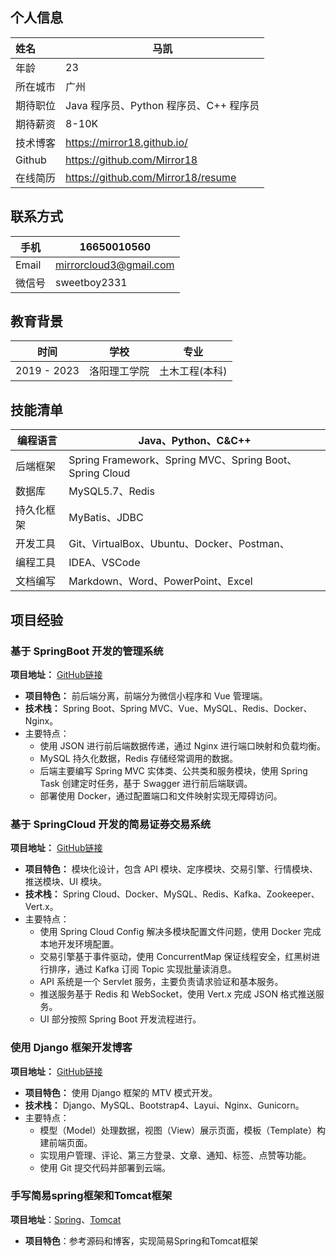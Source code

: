 ## 个人信息

| 姓名     | 马凯                                   |
| :------- | -------------------------------------- |
| 年龄     | 23                                     |
| 所在城市 | 广州                                   |
| 期待职位 | Java 程序员、Python 程序员、C++ 程序员 |
| 期待薪资 | 8-10K                                  |
| 技术博客 | https://mirror18.github.io/            |
| Github   | https://github.com/Mirror18            |
| 在线简历 | https://github.com/Mirror18/resume     |



## 联系方式

| 手机   | 16650010560            |
| ------ | ---------------------- |
| Email  | mirrorcloud3@gmail.com |
| 微信号 | sweetboy2331           |



## 教育背景

 		

| 时间        | 学校         | 专业           |
| ----------- | ------------ | -------------- |
| 2019 - 2023 | 洛阳理工学院 | 土木工程(本科) |



## 技能清单

| 编程语言   | Java、Python、C&C++                                     |
| ---------- | ------------------------------------------------------- |
| 后端框架   | Spring Framework、Spring MVC、Spring Boot、Spring Cloud |
| 数据库     | MySQL5.7、Redis                                         |
| 持久化框架 | MyBatis、JDBC                                           |
| 开发工具   | Git、VirtualBox、Ubuntu、Docker、Postman、              |
| 编程工具   | IDEA、VSCode                                            |
| 文档编写   | Markdown、Word、PowerPoint、Excel                       |



## 项目经验

### 基于 SpringBoot 开发的管理系统

**项目地址：** [GitHub链接](https://github.com/Mirror18/resume/tree/master/project/sky_take_out)

- **项目特色：** 前后端分离，前端分为微信小程序和 Vue 管理端。
- **技术栈：** Spring Boot、Spring MVC、Vue、MySQL、Redis、Docker、Nginx。
- 主要特点：
  - 使用 JSON 进行前后端数据传递，通过 Nginx 进行端口映射和负载均衡。
  - MySQL 持久化数据，Redis 存储经常调用的数据。
  - 后端主要编写 Spring MVC 实体类、公共类和服务模块，使用 Spring Task 创建定时任务，基于 Swagger 进行前后端联调。
  - 部署使用 Docker，通过配置端口和文件映射实现无障碍访问。

### 基于 SpringCloud 开发的简易证券交易系统

**项目地址：** [GitHub链接](https://github.com/Mirror18/resume/tree/master/project/spring-cloud)

- **项目特色：** 模块化设计，包含 API 模块、定序模块、交易引擎、行情模块、推送模块、UI 模块。
- **技术栈：** Spring Cloud、Docker、MySQL、Redis、Kafka、Zookeeper、Vert.x。
- 主要特点：
  - 使用 Spring Cloud Config 解决多模块配置文件问题，使用 Docker 完成本地开发环境配置。
  - 交易引擎基于事件驱动，使用 ConcurrentMap 保证线程安全，红黑树进行排序，通过 Kafka 订阅 Topic 实现批量读消息。
  - API 系统是一个 Servlet 服务，主要负责请求验证和基本服务。
  - 推送服务基于 Redis 和 WebSocket，使用 Vert.x 完成 JSON 格式推送服务。
  - UI 部分按照 Spring Boot 开发流程进行。

### 使用 Django 框架开发博客

**项目地址：** [GitHub链接](https://github.com/Mirror18/blog_django)

- **项目特色：** 使用 Django 框架的 MTV 模式开发。
- **技术栈：** Django、MySQL、Bootstrap4、Layui、Nginx、Gunicorn。
- 主要特点：
  - 模型（Model）处理数据，视图（View）展示页面，模板（Template）构建前端页面。
  - 实现用户管理、评论、第三方登录、文章、通知、标签、点赞等功能。
  - 使用 Git 提交代码并部署到云端。

### 手写简易spring框架和Tomcat框架

**项目地址**：[Spring](https://github.com/Mirror18/resume/tree/master/project/summer-framework)、[Tomcat](https://github.com/Mirror18/resume/tree/master/project/jerrymouse)

* **项目特色**：参考源码和博客，实现简易Spring和Tomcat框架

